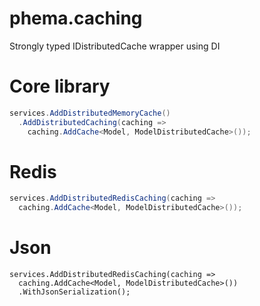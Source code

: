 # phema.caching
Strongly typed IDistributedCache wrapper using DI

# Core library
```csharp
services.AddDistributedMemoryCache()
  .AddDistributedCaching(caching =>
    caching.AddCache<Model, ModelDistributedCache>());
```

# Redis
```csharp
services.AddDistributedRedisCaching(caching =>
  caching.AddCache<Model, ModelDistributedCache>());
```

# Json
```
services.AddDistributedRedisCaching(caching =>
  caching.AddCache<Model, ModelDistributedCache>())
  .WithJsonSerialization();
```
